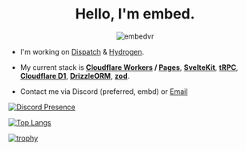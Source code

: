 
<h1 align="center">Hello, I'm embed.</h1>
<p align="center"> <img src="https://komarev.com/ghpvc/?username=embedvr" alt="embedvr" /> </p>

- I'm working on [Dispatch](https://addi.lol/dp) & [Hydrogen](https://hydrogen.run).

- My current stack is **[Cloudflare Workers](https://workers.cloudflare.com/) / [Pages](https://pages.cloudflare.com/)**, **[SvelteKit](https://kit.svelte.dev/)**, **[tRPC](https://trpc.io/)**, **[Cloudflare D1](https://www.cloudflare.com/developer-platform/d1/)**, **[DrizzleORM](https://orm.drizzle.team/)**, **[zod](https://zod.dev/)**.

- Contact me via Discord (preferred, embd) or [Email](mailto:me@addi.lol)

[![Discord Presence](https://lanyard.cnrad.dev/api/476641014841475084)](https://discord.com/users/476641014841475084)

[![Top Langs](https://github-readme-stats.vercel.app/api/top-langs/?username=embedvr)](https://github.com/anuraghazra/github-readme-stats)

[![trophy](https://github-profile-trophy.vercel.app/?username=embedvr&theme=onedark)](https://github.com/ryo-ma/github-profile-trophy)

